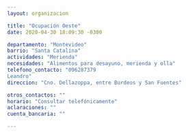 ```yaml
---
layout: organizacion

title: "Ocupación Oeste"
date: 2020-04-30 18:09:30 -0300

departamento: "Montevideo"
barrio: "Santa Catalina"
actividades: "Merienda"
necesidades: "Alimentos para desayuno, merienda y olla"
telefono_contacto: "096287379
Leandro"
direccion: "Cno. Dellazoppa, entre Burdeos y San Fuentes"

otros_contactos: ""
horario: "Consultar telefónicamente"
aclaraciones: ""
cuenta_bancaria: ""

---
```

